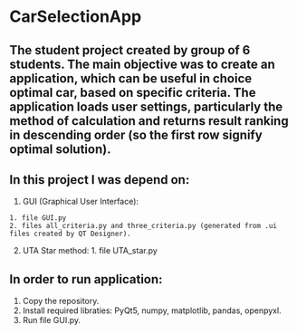 # CarSelectionApp

## The student project created by group of 6 students. The main objective was to create an application, which can be useful in choice optimal car, based on specific criteria. The application loads user settings, particularly the method of calculation and returns result ranking in descending order (so the first row signify optimal solution).

## In this project I was depend on:
  1. GUI (Graphical User Interface):
 
    1. file GUI.py
    2. files all_criteria.py and three_criteria.py (generated from .ui files created by QT Designer).
  2. UTA Star method:
    1. file UTA_star.py

## In order to run application:
  1. Copy the repository.
  2. Install required libraties: PyQt5, numpy, matplotlib, pandas, openpyxl.
  3. Run file GUI.py.

